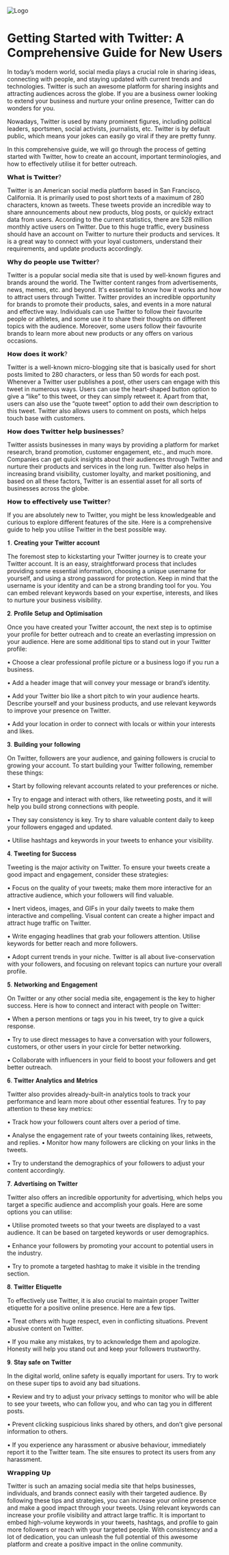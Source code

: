 
![Logo](https://media.licdn.com/dms/image/C5612AQHmYgQn3PTXdw/article-cover_image-shrink_720_1280/0/1520154488644?e=2147483647&v=beta&t=T34TFwSNaiJcK-kuKuibtGYIN76RPxeX55c3U4IJYJo)


# Getting Started with Twitter: A Comprehensive Guide for New Users

In today’s modern world, social media plays a crucial role in sharing ideas, connecting with people, and staying updated with current trends and technologies. Twitter is such an awesome platform for sharing insights and attracting audiences across the globe. If you are a business owner looking to extend your business and nurture your online presence, Twitter can do wonders for you.

Nowadays, Twitter is used by many prominent figures, including political leaders, sportsmen, social activists, journalists, etc. Twitter is by default public, which means your jokes can easily go viral if they are pretty funny.

In this comprehensive guide, we will go through the process of getting started with Twitter, how to create an account, important terminologies, and how to effectively utilise it for better outreach.


𝗪𝗵𝗮𝘁 𝗶𝘀 𝗧𝘄𝗶𝘁𝘁𝗲𝗿?

Twitter is an American social media platform based in San Francisco, California. It is primarily used to post short texts of a maximum of 280 characters, known as tweets. These tweets provide an incredible way to share announcements about new products, blog posts, or quickly extract data from users.
According to the current statistics, there are 528 million monthly active users on Twitter. Due to this huge traffic, every business should have an account on Twitter to nurture their products and services. It is a great way to connect with your loyal customers, understand their requirements, and update products accordingly.

𝗪𝗵𝘆 𝗱𝗼 𝗽𝗲𝗼𝗽𝗹𝗲 𝘂𝘀𝗲 𝗧𝘄𝗶𝘁𝘁𝗲𝗿?

Twitter is a popular social media site that is used by well-known figures and brands around the world. The Twitter content ranges from advertisements, news, memes, etc. and beyond. It's essential to know how it works and how to attract users through Twitter. Twitter provides an incredible opportunity for brands to promote their products, sales, and events in a more natural and effective way.
Individuals can use Twitter to follow their favourite people or athletes, and some use it to share their thoughts on different topics with the audience. Moreover, some users follow their favourite brands to learn more about new products or any offers on various occasions.

𝗛𝗼𝘄 𝗱𝗼𝗲𝘀 𝗶𝘁 𝘄𝗼𝗿𝗸?

Twitter is a well-known micro-blogging site that is basically used for short posts limited to 280 characters, or less than 50 words for each post. Whenever a Twitter user publishes a post, other users can engage with this tweet in numerous ways. Users can use the heart-shaped button option to give a “like” to this tweet, or they can simply retweet it. Apart from that, users can also use the “quote tweet” option to add their own description to this tweet. Twitter also allows users to comment on posts, which helps touch base with customers.

𝗛𝗼𝘄 𝗱𝗼𝗲𝘀 𝗧𝘄𝗶𝘁𝘁𝗲𝗿 𝗵𝗲𝗹𝗽 𝗯𝘂𝘀𝗶𝗻𝗲𝘀𝘀𝗲𝘀?

Twitter assists businesses in many ways by providing a platform for market research, brand promotion, customer engagement, etc., and much more. Companies can get quick insights about their audiences through Twitter and nurture their products and services in the long run. Twitter also helps in increasing brand visibility, customer loyalty, and market positioning, and based on all these factors, Twitter is an essential asset for all sorts of businesses across the globe.

𝗛𝗼𝘄 𝘁𝗼 𝗲𝗳𝗳𝗲𝗰𝘁𝗶𝘃𝗲𝗹𝘆 𝘂𝘀𝗲 𝗧𝘄𝗶𝘁𝘁𝗲𝗿?

If you are absolutely new to Twitter, you might be less knowledgeable and curious to explore different features of the site. Here is a comprehensive guide to help you utilise Twitter in the best possible way.

𝟏. 𝐂𝐫𝐞𝐚𝐭𝐢𝐧𝐠 𝐲𝐨𝐮𝐫 𝐓𝐰𝐢𝐭𝐭𝐞𝐫 𝐚𝐜𝐜𝐨𝐮𝐧𝐭

The foremost step to kickstarting your Twitter journey is to create your Twitter account. It is an easy, straightforward process that includes providing some essential information, choosing a unique username for yourself, and using a strong password for protection. Keep in mind that the username is your identity and can be a strong branding tool for you. You can embed relevant keywords based on your expertise, interests, and likes to nurture your business visibility.

𝟐. 𝐏𝐫𝐨𝐟𝐢𝐥𝐞 𝐒𝐞𝐭𝐮𝐩 𝐚𝐧𝐝 𝐎𝐩𝐭𝐢𝐦𝐢𝐬𝐚𝐭𝐢𝐨𝐧

Once you have created your Twitter account, the next step is to optimise your profile for better outreach and to create an everlasting impression on your audience. Here are some additional tips to stand out in your Twitter profile:

•	Choose a clear professional profile picture or a business logo if you run a business.

•	Add a header image that will convey your message or brand’s identity.

•	Add your Twitter bio like a short pitch to win your audience hearts. Describe yourself and your business products, and use relevant keywords to improve your presence on Twitter.

•	Add your location in order to connect with locals or within your interests and likes.

𝟑. 𝐁𝐮𝐢𝐥𝐝𝐢𝐧𝐠 𝐲𝐨𝐮𝐫 𝐟𝐨𝐥𝐥𝐨𝐰𝐢𝐧𝐠

On Twitter, followers are your audience, and gaining followers is crucial to growing your account. To start building your Twitter following, remember these things:

•	Start by following relevant accounts related to your preferences or niche.

•	Try to engage and interact with others, like retweeting posts, and it will help you build strong connections with people.

•	They say consistency is key. Try to share valuable content daily to keep your followers engaged and updated.

•	Utilise hashtags and keywords in your tweets to enhance your visibility.

𝟒. 𝐓𝐰𝐞𝐞𝐭𝐢𝐧𝐠 𝐟𝐨𝐫 𝐒𝐮𝐜𝐜𝐞𝐬𝐬

Tweeting is the major activity on Twitter. To ensure your tweets create a good impact and engagement, consider these strategies:

•	Focus on the quality of your tweets; make them more interactive for an attractive audience, which your followers will find valuable.

•	Inert videos, images, and GIFs in your daily tweets to make them interactive and compelling. Visual content can create a higher impact and attract huge traffic on Twitter.

•	Write engaging headlines that grab your followers attention. Utilise keywords for better reach and more followers.

•	Adopt current trends in your niche. Twitter is all about live-conservation with your followers, and focusing on relevant topics can nurture your overall profile.

𝟓. 𝐍𝐞𝐭𝐰𝐨𝐫𝐤𝐢𝐧𝐠 𝐚𝐧𝐝 𝐄𝐧𝐠𝐚𝐠𝐞𝐦𝐞𝐧𝐭
 
On Twitter or any other social media site, engagement is the key to higher success. Here is how to connect and interact with people on Twitter:

•	When a person mentions or tags you in his tweet, try to give a quick response.

•	Try to use direct messages to have a conversation with your followers, customers, or other users in your circle for better networking.

•	Collaborate with influencers in your field to boost your followers and get better outreach.

𝟔. 𝐓𝐰𝐢𝐭𝐭𝐞𝐫 𝐀𝐧𝐚𝐥𝐲𝐭𝐢𝐜𝐬 𝐚𝐧𝐝 𝐌𝐞𝐭𝐫𝐢𝐜𝐬

 Twitter also provides already-built-in analytics tools to track your performance and learn more about other essential features. Try to pay attention to these key metrics:

•	Track how your followers count alters over a period of time.

•	Analyse the engagement rate of your tweets containing likes, retweets, and replies.
•	Monitor how many followers are clicking on your links in the tweets.

•	Try to understand the demographics of your followers to adjust your content accordingly.

𝟕. 𝐀𝐝𝐯𝐞𝐫𝐭𝐢𝐬𝐢𝐧𝐠 𝐨𝐧 𝐓𝐰𝐢𝐭𝐭𝐞𝐫

Twitter also offers an incredible opportunity for advertising, which helps you target a specific audience and accomplish your goals. Here are some options you can utilise:

•	Utilise promoted tweets so that your tweets are displayed to a vast audience. It can be based on targeted keywords or user demographics.

•	Enhance your followers by promoting your account to potential users in the industry.

•	Try to promote a targeted hashtag to make it visible in the trending section.

𝟖. 𝐓𝐰𝐢𝐭𝐭𝐞𝐫 𝐄𝐭𝐢𝐪𝐮𝐞𝐭𝐭𝐞

To effectively use Twitter, it is also crucial to maintain proper Twitter etiquette for a positive online presence. Here are a few tips.

•	Treat others with huge respect, even in conflicting situations. Prevent abusive content on Twitter.

•	If you make any mistakes, try to acknowledge them and apologize. Honesty will help you stand out and keep your followers trustworthy.

𝟗. 𝐒𝐭𝐚𝐲 𝐬𝐚𝐟𝐞 𝐨𝐧 𝐓𝐰𝐢𝐭𝐭𝐞𝐫

In the digital world, online safety is equally important for users. Try to work on these super tips to avoid any bad situations.

•	Review and try to adjust your privacy settings to monitor who will be able to see your tweets, who can follow you, and who can tag you in different posts.

•	Prevent clicking suspicious links shared by others, and don’t give personal information to others.

•	If you experience any harassment or abusive behaviour, immediately report it to the Twitter team. The site ensures to protect its users from any harassment.

𝗪𝗿𝗮𝗽𝗽𝗶𝗻𝗴 𝗨𝗽

Twitter is such an amazing social media site that helps businesses, individuals, and brands connect easily with their targeted audience. By following these tips and strategies, you can increase your online presence and make a good impact through your tweets.
Using relevant keywords can increase your profile visibility and attract large traffic. It is important to embed high-volume keywords in your tweets, hashtags, and profile to gain more followers or reach with your targeted people. With consistency and a lot of dedication, you can unleash the full potential of this awesome platform and create a positive impact in the online community.

